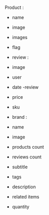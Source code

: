 Product : 
- name
- image
- images 
- flag

- review :
- image 
- user
- date
-review

- price
- sku

- brand :
- name 
- image
- products count

- reviews count
- subtitle
- tags
- description
- related items
- quantity